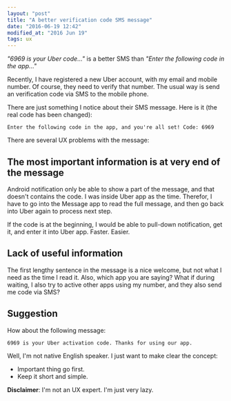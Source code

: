 ```yaml
---
layout: "post"
title: "A better verification code SMS message"
date: "2016-06-19 12:42"
modified_at: "2016 Jun 19"
tags: ux
---
```


_"6969 is your Uber code..."_ is a better SMS than _"Enter the following code in the
app..."_

Recently, I have registered a new Uber account, with my email and mobile
number. Of course, they need to verify that number. The usual way is
send an verification code via SMS to the mobile phone.

There are just something I notice about their SMS message. Here is it
(the real code has been changed):

    Enter the following code in the app, and you're all set! Code: 6969

There are several UX problems with the message:

The most important information is at very end of the message
------------------------------------------------------------

Android notification only be able to show a part of the message, and
that doesn't contains the code. I was inside Uber app as the time.
Therefor, I have to go into the Message app to read the full message,
and then go back into Uber again to process next step.

If the code is at the beginning, I would be able to pull-down
notification, get it, and enter it into Uber app. Faster. Easier.


Lack of useful information
--------------------------

The first lengthy sentence in the message is a nice welcome, but not
what I need as the time I read it. Also, which app you are saying? What
if during waiting, I also try to active other apps using my number, and
they also send me code via SMS?


Suggestion
----------

How about the following message:

    6969 is your Uber activation code. Thanks for using our app.

Well, I'm not native English speaker. I just want to make clear the concept:

- Important thing go first.
- Keep it short and simple.

**Disclaimer**: I'm not an UX expert. I'm just very lazy.
